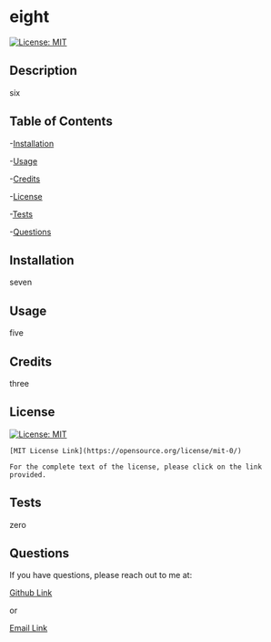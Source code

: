 # eight

  [![License: MIT](https://img.shields.io/badge/License-MIT-yellow.svg)](https://opensource.org/licenses/MIT)

  ## Description

  six

  ## Table of Contents

  -[Installation](#Installation)

  -[Usage](#Usage)

  -[Credits](#Credits)

  -[License](#License)

  -[Tests](#Tests)

  -[Questions](#Questions)

  ## Installation

  seven

  ## Usage

  five

  ## Credits

  three

  ## License

  [![License: MIT](https://img.shields.io/badge/License-MIT-yellow.svg)](https://opensource.org/licenses/MIT)

    [MIT License Link](https://opensource.org/license/mit-0/)

    For the complete text of the license, please click on the link provided.

  ## Tests

  zero

  ## Questions

  If you have questions, please reach out to me at:

  [Github Link](nine)

  or

  [Email Link](unknown)
